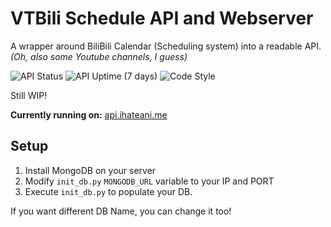 # VTBili Schedule API and Webserver
A wrapper around BiliBili Calendar (Scheduling system) into a readable API.<br>
*(Oh, also some Youtube channels, I guess)*

![API Status](https://img.shields.io/uptimerobot/status/m784962983-62a53810138b9371bbb3dc27?label=API%20Status&style=for-the-badge) ![API Uptime (7 days)](https://img.shields.io/uptimerobot/ratio/7/m784962983-62a53810138b9371bbb3dc27?label=API%20Uptime&style=for-the-badge) ![Code Style](https://img.shields.io/badge/code%20style-black-RGB(0%2C0%2C0)?style=for-the-badge)

Still WIP!

**Currently running on:** [api.ihateani.me](https://api.ihateani.me)

## Setup
1. Install MongoDB on your server
2. Modify `init_db.py` `MONGODB_URL` variable to your IP and PORT
3. Execute `init_db.py` to populate your DB.

If you want different DB Name, you can change it too!

